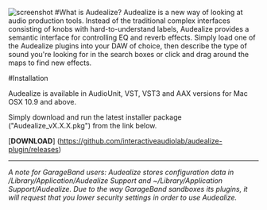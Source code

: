 ![screenshot](https://raw.githubusercontent.com/interactiveaudiolab/audealize-plugin/master/Screenshots/Screenshot.png)
#What is Audealize?
Audealize is a new way of looking at audio production tools. Instead of the traditional complex interfaces consisting of knobs with hard-to-understand labels, Audealize provides a semantic interface for controlling EQ and reverb effects. Simply load one of the Audealize plugins into your DAW of choice, then describe the type of sound you're looking for in the search boxes or click and drag around the maps to find new effects.


#Installation

Audealize is available in AudioUnit, VST, VST3 and AAX versions for Mac OSX 10.9 and above.

Simply download and run the latest installer package ("Audealize_vX.X.X.pkg") from the link below. 

[**DOWNLOAD**] (https://github.com/interactiveaudiolab/audealize-plugin/releases)


___

*A note for GarageBand users: Audealize stores configuration data in /Library/Application/Audealize Support and ~/Library/Application Support/Audealize. Due to the way GarageBand sandboxes its plugins, it will request that you lower security settings in order to use Audealize.*
